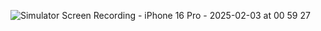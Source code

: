 ![Simulator Screen Recording - iPhone 16 Pro - 2025-02-03 at 00 59 27](https://github.com/user-attachments/assets/d54dc171-beae-43f7-b779-e6b6f443f971)
